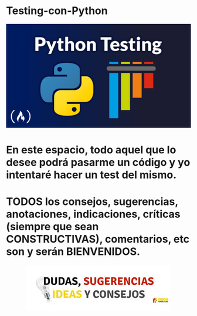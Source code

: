 # Testing-con-Python
<p align = "center">
  <img src = "pythonTesting.jpg">
</p>

# En este espacio, todo aquel que lo desee podrá pasarme un código y yo intentaré hacer un test del mismo.
# TODOS los consejos, sugerencias, anotaciones, indicaciones, críticas (siempre que sean CONSTRUCTIVAS), comentarios, etc son y serán BIENVENIDOS.
<p align = "center">
  <a href="mailto:loquelojonove1975@gmail.com" target="_blank" title="Email" rel="noopener"><img src="dudas, sugerencias.jfif" title="Email"></i></a>
</p>
